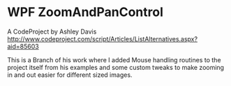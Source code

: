 WPF ZoomAndPanControl
=================

A CodeProject by Ashley Davis http://www.codeproject.com/script/Articles/ListAlternatives.aspx?aid=85603

This is a Branch of his work where I added Mouse handling routines to the project itself from his examples and some custom tweaks to make zooming in and out easier for different sized images.
